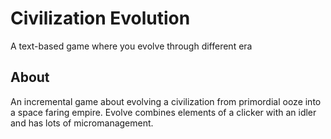 # Civilization Evolution
A text-based game where you evolve through different era

## About

An incremental game about evolving a civilization from primordial ooze into a space faring empire.
Evolve combines elements of a clicker with an idler and has lots of micromanagement.
